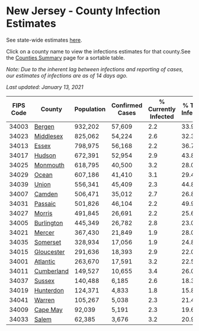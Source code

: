 # New Jersey - County Infection Estimates

See state-wide estimates [here](/infections/us-nj).

Click on a county name to view the infections estimates for that county.See the [Counties Summary](/infections/summary-counties) page for a sortable table.

*Note: Due to the inherent lag between infections and reporting of cases, our estimates of infections are as of 14 days ago.*

*Last updated: January 13, 2021*

|   FIPS Code |                   County |   Population |   Confirmed Cases |   % Currently Infected |   % Total Infected |
|-------------|--------------------------|--------------|-------------------|------------------------|--------------------|
|       34003 |         [Bergen](bergen) |      932,202 |            57,609 |                    2.2 |               33.9 |
|       34023 |   [Middlesex](middlesex) |      825,062 |            54,224 |                    2.6 |               32.3 |
|       34013 |           [Essex](essex) |      798,975 |            56,168 |                    2.2 |               36.7 |
|       34017 |         [Hudson](hudson) |      672,391 |            52,954 |                    2.9 |               43.8 |
|       34025 |     [Monmouth](monmouth) |      618,795 |            40,500 |                    3.2 |               28.0 |
|       34029 |           [Ocean](ocean) |      607,186 |            41,410 |                    3.1 |               29.4 |
|       34039 |           [Union](union) |      556,341 |            45,409 |                    2.3 |               44.8 |
|       34007 |         [Camden](camden) |      506,471 |            35,012 |                    2.7 |               26.8 |
|       34031 |       [Passaic](passaic) |      501,826 |            46,104 |                    2.2 |               49.9 |
|       34027 |         [Morris](morris) |      491,845 |            26,691 |                    2.2 |               25.6 |
|       34005 | [Burlington](burlington) |      445,349 |            26,782 |                    2.8 |               23.0 |
|       34021 |         [Mercer](mercer) |      367,430 |            21,849 |                    1.9 |               28.0 |
|       34035 |     [Somerset](somerset) |      328,934 |            17,056 |                    1.9 |               24.8 |
|       34015 | [Gloucester](gloucester) |      291,636 |            18,393 |                    2.9 |               22.0 |
|       34001 |     [Atlantic](atlantic) |      263,670 |            17,591 |                    3.2 |               22.5 |
|       34011 | [Cumberland](cumberland) |      149,527 |            10,655 |                    3.4 |               26.0 |
|       34037 |         [Sussex](sussex) |      140,488 |             6,185 |                    2.6 |               18.3 |
|       34019 |   [Hunterdon](hunterdon) |      124,371 |             4,833 |                    1.8 |               15.8 |
|       34041 |         [Warren](warren) |      105,267 |             5,038 |                    2.3 |               21.4 |
|       34009 |     [Cape May](cape-may) |       92,039 |             5,191 |                    2.3 |               19.6 |
|       34033 |           [Salem](salem) |       62,385 |             3,676 |                    3.2 |               20.9 |